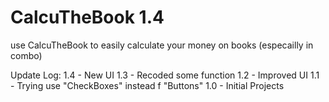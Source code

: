 # CalcuTheBook 1.4
use CalcuTheBook to easily calculate your money on books (especailly in combo)

Update Log:
1.4 - New UI
1.3 - Recoded some function
1.2 - Improved UI
1.1 - Trying use "CheckBoxes" instead f "Buttons"
1.0 - Initial Projects